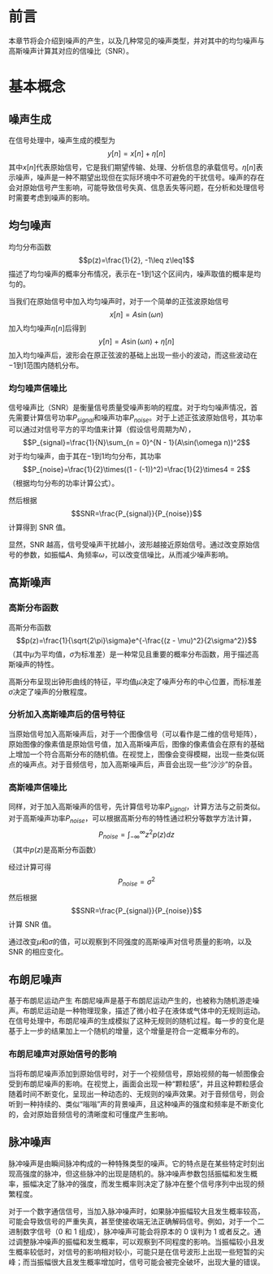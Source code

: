 # 前言
本章节将会介绍到噪声的产生，以及几种常见的噪声类型，并对其中的均匀噪声与高斯噪声计算其对应的信噪比（SNR）。
# 基本概念
## 噪声生成
在信号处理中，噪声生成的模型为$$y[n]=x[n]+\eta[n]$$
其中$x[n]$代表原始信号，它是我们期望传输、处理、分析信息的承载信号。$\eta[n]$表示噪声，噪声是一种不期望出现但在实际环境中不可避免的干扰信号。噪声的存在会对原始信号产生影响，可能导致信号失真、信息丢失等问题，在分析和处理信号时需要考虑到噪声的影响。
## 均匀噪声
均匀分布函数$$p(z)=\frac{1}{2}, -1\leq z\leq1$$描述了均匀噪声的概率分布情况，表示在$-1$到$1$这个区间内，噪声取值的概率是均匀的。

当我们在原始信号中加入均匀噪声时，对于一个简单的正弦波原始信号$$x[n] = A\sin(\omega n)$$
加入均匀噪声$\eta[n]$后得到$$y[n]=A\sin(\omega n)+\eta[n]$$
加入均匀噪声后，波形会在原正弦波的基础上出现一些小的波动，而这些波动在$-1$到$1$范围内随机分布。
### 均匀噪声信噪比
信号噪声比（SNR）是衡量信号质量受噪声影响的程度。对于均匀噪声情况，首先需要计算信号功率$P_{signal}$和噪声功率$P_{noise}$。对于上述正弦波原始信号，其功率可以通过对信号平方的平均值来计算（假设信号周期为$N$），$$P_{signal}=\frac{1}{N}\sum_{n = 0}^{N - 1}(A\sin(\omega  n))^2$$
对于均匀噪声，由于其在$-1$到$1$均匀分布，其功率$$P_{noise}=\frac{1}{2}\times((1 - (-1))^2)=\frac{1}{2}\times4 = 2$$（根据均匀分布的功率计算公式）。

然后根据$$SNR=\frac{P_{signal}}{P_{noise}}$$计算得到 SNR 值。

显然，SNR 越高，信号受噪声干扰越小，波形越接近原始信号。通过改变原始信号的参数，如振幅$A$、角频率$\omega$，可以改变信噪比，从而减少噪声影响。
## 高斯噪声
### 高斯分布函数
高斯分布函数$$p(z)=\frac{1}{\sqrt{2\pi}\sigma}e^{-\frac{(z - \mu)^2}{2\sigma^2}}$$（其中$\mu$为平均值，$\sigma$为标准差）是一种常见且重要的概率分布函数，用于描述高斯噪声的特性。

高斯分布呈现出钟形曲线的特征，平均值$\mu$决定了噪声分布的中心位置，而标准差$\sigma$决定了噪声的分散程度。
### 分析加入高斯噪声后的信号特征
当原始信号加入高斯噪声后，对于一个图像信号（可以看作是二维的信号矩阵），原始图像的像素值是原始信号值，加入高斯噪声后，图像的像素值会在原有的基础上增加一个符合高斯分布的随机值。在视觉上，图像会变得模糊，出现一些类似斑点的噪声点。对于音频信号，加入高斯噪声后，声音会出现一些“沙沙”的杂音。
### 高斯噪声信噪比
同样，对于加入高斯噪声的信号，先计算信号功率$P_{signal}$，计算方法与之前类似。对于高斯噪声功率$P_{noise}$，可以根据高斯分布的特性通过积分等数学方法计算，$$P_{noise}=\int_{-\infty}^{\infty}z^2p(z)dz$$
（其中$p(z)$是高斯分布函数）

经过计算可得$$P_{noise}=\sigma^2$$
然后根据$$SNR=\frac{P_{signal}}{P_{noise}}$$计算 SNR 值。

通过改变$\mu$和$\sigma$的值，可以观察到不同强度的高斯噪声对信号质量的影响，以及 SNR 的相应变化。
## 布朗尼噪声
基于布朗尼运动产生
布朗尼噪声是基于布朗尼运动产生的，也被称为随机游走噪声。布朗尼运动是一种物理现象，描述了微小粒子在液体或气体中的无规则运动。在信号处理中，布朗尼噪声的生成模拟了这种无规则的随机过程。每一步的变化是基于上一步的结果加上一个随机的增量，这个增量是符合一定概率分布的。
### 布朗尼噪声对原始信号的影响
当将布朗尼噪声添加到原始信号时，对于一个视频信号，原始视频的每一帧图像会受到布朗尼噪声的影响。在视觉上，画面会出现一种“颗粒感”，并且这种颗粒感会随着时间不断变化，呈现出一种动态的、无规则的噪声效果。对于音频信号，则会听到一种持续的、类似“嗡嗡”声的背景噪声，且这种噪声的强度和频率是不断变化的，会对原始音频信号的清晰度和可懂度产生影响。
## 脉冲噪声
脉冲噪声是由瞬间脉冲构成的一种特殊类型的噪声。它的特点是在某些特定时刻出现高强度的脉冲，但这些脉冲的出现是随机的。脉冲噪声参数包括振幅和发生概率，振幅决定了脉冲的强度，而发生概率则决定了脉冲在整个信号序列中出现的频繁程度。

对于一个数字通信信号，当加入脉冲噪声时，如果脉冲振幅较大且发生概率较高，可能会导致信号的严重失真，甚至使接收端无法正确解码信号。例如，对于一个二进制数字信号（0 和 1 组成），脉冲噪声可能会将原本的 0 误判为 1 或者反之。通过调整脉冲噪声的振幅和发生概率，可以观察到不同程度的影响。当振幅较小且发生概率较低时，对信号的影响相对较小，可能只是在信号波形上出现一些短暂的尖峰；而当振幅很大且发生概率增加时，信号可能会被完全破坏，出现大量的错误。